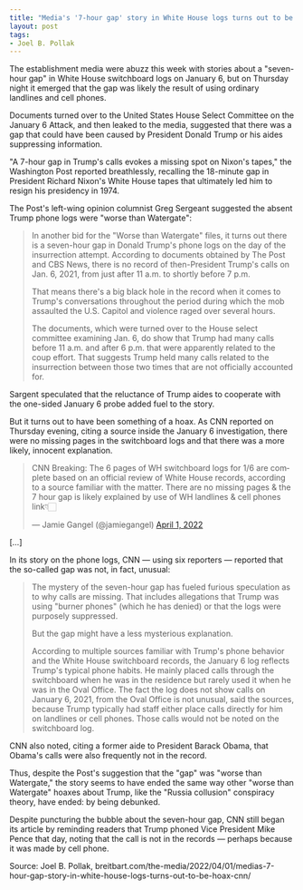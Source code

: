 ```yaml
---
title: "Media's '7-hour gap' story in White House logs turns out to be hoax: CNN"
layout: post
tags:
- Joel B. Pollak
---
```


The establishment media were abuzz this week with stories about a "seven-hour gap" in White House switchboard logs on January 6, but on Thursday night it emerged that the gap was likely the result of using ordinary landlines and cell phones.

Documents turned over to the United States House Select Committee on the January 6 Attack, and then leaked to the media, suggested that there was a gap that could have been caused by President Donald Trump or his aides suppressing information.

"A 7-hour gap in Trump's calls evokes a missing spot on Nixon's tapes," the Washington Post reported breathlessly, recalling the 18-minute gap in President Richard Nixon's White House tapes that ultimately led him to resign his presidency in 1974.

The Post's left-wing opinion columnist Greg Sergeant suggested the absent Trump phone logs were "worse than Watergate":

> In another bid for the "Worse than Watergate" files, it turns out there is a seven-hour gap in Donald Trump's phone logs on the day of the insurrection attempt. According to documents obtained by The Post and CBS News, there is no record of then-President Trump's calls on Jan. 6, 2021, from just after 11 a.m. to shortly before 7 p.m.
>
> That means there's a big black hole in the record when it comes to Trump's conversations throughout the period during which the mob assaulted the U.S. Capitol and violence raged over several hours.
>
> The documents, which were turned over to the House select committee examining Jan. 6, do show that Trump had many calls before 11 a.m. and after 6 p.m. that were apparently related to the coup effort. That suggests Trump held many calls related to the insurrection between those two times that are not officially accounted for.

Sargent speculated that the reluctance of Trump aides to cooperate with the one-sided January 6 probe added fuel to the story.

But it turns out to have been something of a hoax. As CNN reported on Thursday evening, citing a source inside the January 6 investigation, there were no missing pages in the switchboard logs and that there was a more likely, innocent explanation.

<blockquote class="twitter-tweet"><p lang="en" dir="ltr">CNN Breaking: The 6 pages of WH switchboard logs for 1/6 are complete based on an official review of White House records, according to a source familiar with the matter. There are no missing pages &amp; the 7 hour gap is likely explained by use of WH landlines &amp; cell phones link👇🏻</p>&mdash; Jamie Gangel (@jamiegangel) <a href="https://twitter.com/jamiegangel/status/1509717629631619073?ref_src=twsrc%5Etfw">April 1, 2022</a></blockquote> <script async src="https://platform.twitter.com/widgets.js" charset="utf-8"></script>

[…]

In its story on the phone logs, CNN — using six reporters — reported that the so-called gap was not, in fact, unusual:

> The mystery of the seven-hour gap has fueled furious speculation as to why calls are missing. That includes allegations that Trump was using "burner phones" (which he has denied) or that the logs were purposely suppressed.
>
> But the gap might have a less mysterious explanation.
>
> According to multiple sources familiar with Trump's phone behavior and the White House switchboard records, the January 6 log reflects Trump's typical phone habits. He mainly placed calls through the switchboard when he was in the residence but rarely used it when he was in the Oval Office. The fact the log does not show calls on January 6, 2021, from the Oval Office is not unusual, said the sources, because Trump typically had staff either place calls directly for him on landlines or cell phones. Those calls would not be noted on the switchboard log.

CNN also noted, citing a former aide to President Barack Obama, that Obama's calls were also frequently not in the record.

Thus, despite the Post's suggestion that the "gap" was "worse than Watergate," the story seems to have ended the same way other "worse than Watergate" hoaxes about Trump, like the "Russia collusion" conspiracy theory, have ended: by being debunked.

Despite puncturing the bubble about the seven-hour gap, CNN still began its article by reminding readers that Trump phoned Vice President Mike Pence that day, noting that the call is not in the records — perhaps because it was made by cell phone.

Source: Joel B. Pollak, breitbart.com/the-media/2022/04/01/medias-7-hour-gap-story-in-white-house-logs-turns-out-to-be-hoax-cnn/
